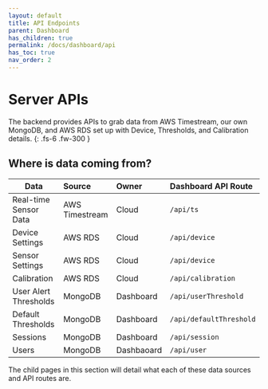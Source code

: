 ```yaml
---
layout: default
title: API Endpoints
parent: Dashboard
has_children: true
permalink: /docs/dashboard/api
has_toc: true
nav_order: 2
---
```


# Server APIs
The backend provides APIs to grab data from AWS Timestream, our own MongoDB, and AWS RDS set up with Device, Thresholds, and Calibration details.
{: .fs-6 .fw-300 }

## Where is data coming from?

| Data                    | Source            | Owner      | Dashboard API Route   
| -------------           |:-------           | :-----     | :------------
| Real-time Sensor Data   | AWS Timestream    | Cloud      | `/api/ts`
| Device Settings         | AWS RDS           | Cloud      | `/api/device`
| Sensor Settings         | AWS RDS           | Cloud      | `/api/device`
| Calibration             | AWS RDS           | Cloud      | `/api/calibration`
| User Alert Thresholds   | MongoDB           | Dashboard  | `/api/userThreshold`
| Default Thresholds      | MongoDB           | Dashboard  | `/api/defaultThreshold`
| Sessions                | MongoDB           | Dashboard  | `/api/session`
| Users                   | MongoDB           | Dashbaoard | `/api/user`


The child pages in this section will detail what each of these data sources and API routes are.
